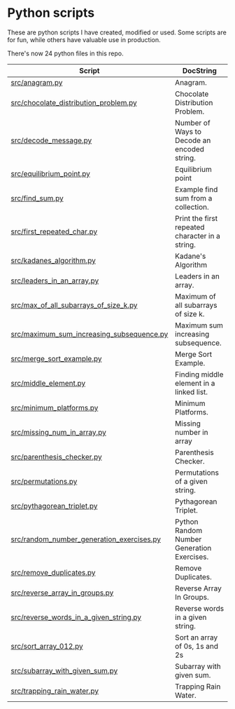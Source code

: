 # Python scripts

These are python scripts I have created, modified or used. Some scripts are for fun, while others have valuable use in production.

There's now 24 python files in this repo.

| Script  | DocString |
| ------------- | ------------- |
|<a href="./src/anagram.py">src/anagram.py</a>|Anagram.|
|<a href="./src/chocolate_distribution_problem.py">src/chocolate\_distribution\_problem.py</a>|Chocolate Distribution Problem.|
|<a href="./src/decode_message.py">src/decode\_message.py</a>|Number of Ways to Decode an encoded string.|
|<a href="./src/equilibrium_point.py">src/equilibrium\_point.py</a>|Equilibrium point|
|<a href="./src/find_sum.py">src/find\_sum.py</a>|Example find sum from a collection.|
|<a href="./src/first_repeated_char.py">src/first\_repeated\_char.py</a>|Print the first repeated character in a string.|
|<a href="./src/kadanes_algorithm.py">src/kadanes\_algorithm.py</a>|Kadane's Algorithm|
|<a href="./src/leaders_in_an_array.py">src/leaders\_in\_an\_array.py</a>|Leaders in an array.|
|<a href="./src/max_of_all_subarrays_of_size_k.py">src/max\_of\_all\_subarrays\_of\_size\_k.py</a>|Maximum of all subarrays of size k.|
|<a href="./src/maximum_sum_increasing_subsequence.py">src/maximum\_sum\_increasing\_subsequence.py</a>|Maximum sum increasing subsequence.|
|<a href="./src/merge_sort_example.py">src/merge\_sort\_example.py</a>|Merge Sort Example.|
|<a href="./src/middle_element.py">src/middle\_element.py</a>|Finding middle element in a linked list.|
|<a href="./src/minimum_platforms.py">src/minimum\_platforms.py</a>|Minimum Platforms.|
|<a href="./src/missing_num_in_array.py">src/missing\_num\_in\_array.py</a>|Missing number in array|
|<a href="./src/parenthesis_checker.py">src/parenthesis\_checker.py</a>|Parenthesis Checker.|
|<a href="./src/permutations.py">src/permutations.py</a>|Permutations of a given string.|
|<a href="./src/pythagorean_triplet.py">src/pythagorean\_triplet.py</a>|Pythagorean Triplet.|
|<a href="./src/random_number_generation_exercises.py">src/random\_number\_generation\_exercises.py</a>|Python Random Number Generation Exercises.|
|<a href="./src/remove_duplicates.py">src/remove\_duplicates.py</a>|Remove Duplicates.|
|<a href="./src/reverse_array_in_groups.py">src/reverse\_array\_in\_groups.py</a>|Reverse Array In Groups.|
|<a href="./src/reverse_words_in_a_given_string.py">src/reverse\_words\_in\_a\_given\_string.py</a>|Reverse words in a given string.|
|<a href="./src/sort_array_012.py">src/sort\_array\_012.py</a>|Sort an array of 0s, 1s and 2s|
|<a href="./src/subarray_with_given_sum.py">src/subarray\_with\_given\_sum.py</a>|Subarray with given sum.|
|<a href="./src/trapping_rain_water.py">src/trapping\_rain\_water.py</a>|Trapping Rain Water.|
